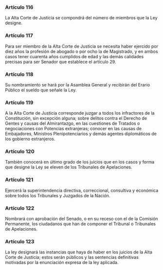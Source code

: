 ### Artículo 116 ###

La Alta Corte de Justicia se compondrá del número de miembros que la Ley designe.

### Artículo 117 ###

Para ser miembro de la Alta Corte de Justicia se necesita haber ejercido por diez años la profesión de abogado o por ocho la de Magistrado, y en ambos casos tener cuarenta años cumplidos de edad y las demás calidades precisas para ser Senador que establece el artículo 29.

### Artículo 118 ###

Su nombramiento se hará por la Asamblea General y recibirán del Erario Público el sueldo que señale la Ley.

### Artículo 119 ###

A la Alta Corte de Justicia corresponde juzgar a todos los infractores de la Constitución, sin excepción alguna; sobre delitos contra el Derecho de Gentes y causas del Almirantazgo, en las cuestiones de Tratados o negociaciones con Potencias extranjeras; conocer en las causas de Embajadores, Ministros Plenipotenciarios y demás agentes diplomáticos de los gobierno extranjeros.

### Artículo 120 ###

También conocerá en último grado de los juicios que en los casos y forma que designe la Ley se eleven de los Tribunales de Apelaciones.

### Artículo 121 ###

Ejercerá la superintendencia directiva, correccional, consultiva y económica sobre todos los Tribunales y Juzgados de la Nación.

### Artículo 122 ###

Nombrará con aprobación del Senado, o en su receso con el de la Comisión Permanente, los ciudadanos que han de componer el Tribunal o Tribunales de Apelaciones.

### Artículo 123 ###

La ley designará las instancias que haya de haber en los juicios de la Alta Corte de Justicia; estos serán públicos y las sentencias definitivas motivadas por la enunciación expresa de la ley aplicada.
